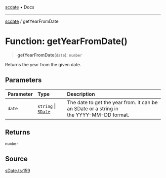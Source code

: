 [scdate](../README.md) • Docs

---

[scdate](../README.md) / getYearFromDate

# Function: getYearFromDate()

> **getYearFromDate**(`date`): `number`

Returns the year from the given date.

## Parameters

| Parameter | Type                                       | Description                                                                                  |
| :-------- | :----------------------------------------- | :------------------------------------------------------------------------------------------- |
| `date`    | `string` \| [`SDate`](../classes/SDate.md) | The date to get the year from. It can be an SDate or a string in<br />the YYYY-MM-DD format. |

## Returns

`number`

## Source

[sDate.ts:159](https://github.com/ericvera/scdate/blob/main/src/sDate.ts#L159)
